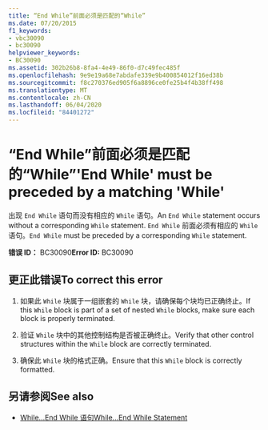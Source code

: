 ```yaml
---
title: “End While”前面必须是匹配的“While”
ms.date: 07/20/2015
f1_keywords:
- vbc30090
- bc30090
helpviewer_keywords:
- BC30090
ms.assetid: 302b26b8-8fa4-4e49-86f0-d7c49fec485f
ms.openlocfilehash: 9e9e19a68e7abdafe339e9b400854012f16ed38b
ms.sourcegitcommit: f8c270376ed905f6a8896ce0fe25b4f4b38ff498
ms.translationtype: MT
ms.contentlocale: zh-CN
ms.lasthandoff: 06/04/2020
ms.locfileid: "84401272"
---
```

# <a name="end-while-must-be-preceded-by-a-matching-while"></a><span data-ttu-id="58846-102">“End While”前面必须是匹配的“While”</span><span class="sxs-lookup"><span data-stu-id="58846-102">'End While' must be preceded by a matching 'While'</span></span>
<span data-ttu-id="58846-103">出现 `End While` 语句而没有相应的 `While` 语句。</span><span class="sxs-lookup"><span data-stu-id="58846-103">An `End While` statement occurs without a corresponding `While` statement.</span></span> <span data-ttu-id="58846-104">`End While` 前面必须有相应的 `While` 语句。</span><span class="sxs-lookup"><span data-stu-id="58846-104">`End While` must be preceded by a corresponding `While` statement.</span></span>  
  
 <span data-ttu-id="58846-105">**错误 ID：** BC30090</span><span class="sxs-lookup"><span data-stu-id="58846-105">**Error ID:** BC30090</span></span>  
  
## <a name="to-correct-this-error"></a><span data-ttu-id="58846-106">更正此错误</span><span class="sxs-lookup"><span data-stu-id="58846-106">To correct this error</span></span>  
  
1. <span data-ttu-id="58846-107">如果此 `While` 块属于一组嵌套的 `While` 块，请确保每个块均已正确终止。</span><span class="sxs-lookup"><span data-stu-id="58846-107">If this `While` block is part of a set of nested `While` blocks, make sure each block is properly terminated.</span></span>  
  
2. <span data-ttu-id="58846-108">验证 `While` 块中的其他控制结构是否被正确终止。</span><span class="sxs-lookup"><span data-stu-id="58846-108">Verify that other control structures within the `While` block are correctly terminated.</span></span>  
  
3. <span data-ttu-id="58846-109">确保此 `While` 块的格式正确。</span><span class="sxs-lookup"><span data-stu-id="58846-109">Ensure that this `While` block is correctly formatted.</span></span>  
  
## <a name="see-also"></a><span data-ttu-id="58846-110">另请参阅</span><span class="sxs-lookup"><span data-stu-id="58846-110">See also</span></span>

- [<span data-ttu-id="58846-111">While...End While 语句</span><span class="sxs-lookup"><span data-stu-id="58846-111">While...End While Statement</span></span>](../language-reference/statements/while-end-while-statement.md)
